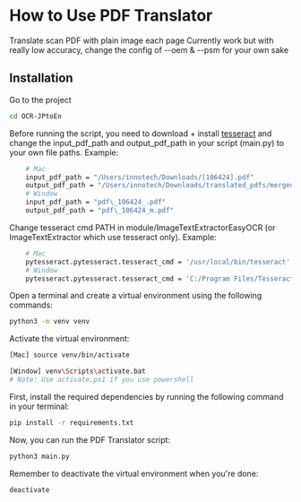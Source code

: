 # How to Use PDF Translator

Translate scan PDF with plain image each page
Currently work but with really low accuracy, change the config of --oem & --psm for your own sake

## Installation

Go to the project

```bash
cd OCR-JPtoEn
```

Before running the script, you need to download + install [tesseract](https://tesseract-ocr.github.io/tessdoc/Installation.html) and change the input_pdf_path and output_pdf_path in your script (main.py) to your own file paths. Example:

```bash
    # Mac
    input_pdf_path = "/Users/innotech/Downloads/[106424].pdf"
    output_pdf_path = "/Users/innotech/Downloads/translated_pdfs/merged_translated.pdf"
    # Window
    input_pdf_path = "pdf\_106424_.pdf"
    output_pdf_path = "pdf\_106424_m.pdf"
```

Change tesseract cmd PATH in module/ImageTextExtractorEasyOCR (or ImageTextExtractor which use tesseract only). Example:

```bash
    # Mac
    pytesseract.pytesseract.tesseract_cmd = '/usr/local/bin/tesseract'
    # Window
    pytesseract.pytesseract.tesseract_cmd = 'C:/Program Files/Tesseract-OCR/tesseract.exe'
```

Open a terminal and create a virtual environment using the following commands:

```bash
python3 -m venv venv
```

Activate the virtual environment:

```bash
[Mac] source venv/bin/activate

[Window] venv\Scripts\activate.bat
# Note: Use activate.ps1 if you use powershell
```

First, install the required dependencies by running the following command in your terminal:

```bash
pip install -r requirements.txt
```

Now, you can run the PDF Translator script:

```bash
python3 main.py
```

Remember to deactivate the virtual environment when you're done:
```bash
deactivate
```

